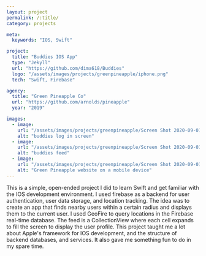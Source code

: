 ```yaml
---
layout: project
permalink: /:title/
category: projects

meta:
  keywords: "IOS, Swift"

project:
  title: "Buddies IOS App"
  type: "Jekyll"
  url: "https://github.com/dima618/Buddies"
  logo: "/assets/images/projects/greenpineapple/iphone.png"
  tech: "Swift, Firebase"

agency:
  title: "Green Pineapple Co"
  url: "https://github.com/arnolds/pineapple"
  year: "2019"

images:
  - image:
    url: "/assets/images/projects/greenpineapple/Screen Shot 2020-09-01 at 2.25.26 AM.png"
    alt: "buddies log in screen"
  - image:
    url: "/assets/images/projects/greenpineapple/Screen Shot 2020-09-01 at 2.26.33 AM.png"
    alt: "buddies feed"
  - image:
    url: "/assets/images/projects/greenpineapple/Screen Shot 2020-09-01 at 2.26.42 AM.png"
    alt: "Green Pineapple website on a mobile device"
---
```

<p>This is a simple, open-ended project I did to learn Swift and get familiar with the IOS development environment. I used firebase as a backend for user authentication, user data storage, and location tracking. The idea was to create an app that finds nearby users within a certain radius and displays them to the current user. I used GeoFire to query locations in the Firebase real-time database. The feed is a CollectionView where each cell expands to fill the screen to display the user profile. This project taught me a lot about Apple's framework for IOS development, and the structure of backend databases, and services. It also gave me something fun to do in my spare time.</p>
